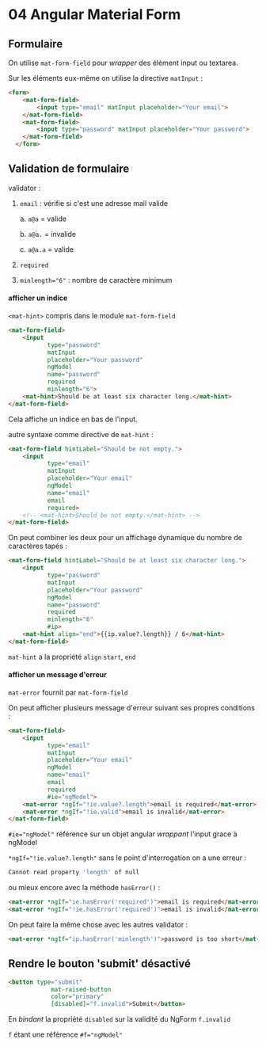 # 04 Angular Material Form

## Formulaire

On utilise `mat-form-field` pour *wrapper* des élément input ou textarea.

Sur les éléments eux-même on utilise la directive `matInput` :

```html
<form>
    <mat-form-field>
        <input type="email" matInput placeholder="Your email">
    </mat-form-field>
    <mat-form-field>
        <input type="password" matInput placeholder="Your password">
    </mat-form-field>
  </form>
```

## Validation de formulaire

validator :

1. `email` : vérifie si c'est une adresse mail valide 

   a. `a@a`  = valide 

   b. `a@a.`  = invalide 

   c. `a@a.a`  = valide

2. `required`

3. `minlength="6"` : nombre de caractère minimum

#### afficher un indice

`<mat-hint>` compris dans le module `mat-form-field`

```html
<mat-form-field>
    <input 
           type="password" 
           matInput 
           placeholder="Your password" 
           ngModel 
           name="password"
           required
           minlength="6">
    <mat-hint>Should be at least six character long.</mat-hint>
</mat-form-field>
```

Cela affiche un indice en bas de l'input.

autre syntaxe comme directive de `mat-hint` :

```html
<mat-form-field hintLabel="Should be not empty.">
    <input 
           type="email" 
           matInput 
           placeholder="Your email" 
           ngModel 
           name="email"
           email
           required>
    <!-- <mat-hint>Should be not empty.</mat-hint> -->
</mat-form-field>
```

On peut combiner les deux pour un affichage dynamique du nombre de caractères tapés :

```html
<mat-form-field hintLabel="Should be at least six character long.">
    <input 
           type="password" 
           matInput 
           placeholder="Your password" 
           ngModel 
           name="password"
           required
           minlength="6"
           #ip>
    <mat-hint align="end">{{ip.value?.length}} / 6</mat-hint>
</mat-form-field>
```

`mat-hint` a la propriété `align` `start`, `end`

#### afficher un message d'erreur

`mat-error`  fournit par `mat-form-field`

On peut afficher plusieurs message d'erreur suivant ses propres conditions :

```html
<mat-form-field>
    <input 
           type="email" 
           matInput 
           placeholder="Your email" 
           ngModel 
           name="email"
           email
           required
           #ie="ngModel">
    <mat-error *ngIf="!ie.value?.length">email is required</mat-error>
    <mat-error *ngIf="!ie.valid">email is invalid</mat-error>
</mat-form-field>
```

`#ie="ngModel"` référence sur un objet angular *wrappant* l'input grace à ngModel

`*ngIf="!ie.value?.length"` sans le point d'interrogation on a une erreur :

```bash
Cannot read property 'length' of null
```

ou mieux encore avec la méthode `hasError()`  :

```html
<mat-error *ngIf="ie.hasError('required')">email is required</mat-error>
<mat-error *ngIf="!ie.hasError('required')">email is invalid</mat-error>
```

On peut faire la même chose  avec les autres validator :

```html
<mat-error *ngIf="ip.hasError('minlength')">password is too short</mat-error>
```

## Rendre le bouton 'submit' désactivé

```html
<button type="submit"
            mat-raised-button
            color="primary"
            [disabled]="f.invalid">Submit</button>
```

En *bindant* la propriété `disabled` sur la validité du NgForm `f.invalid` 

`f` étant une référence `#f="ngModel"`